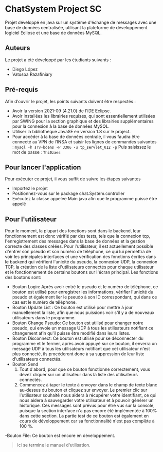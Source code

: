 # ChatSystem Project SC
Projet développé en java sur un système d'échange de messages avec une base de données centralisée, utilisant la plateforme de développement logiciel Eclipse et une base de données MySQL.

## Auteurs
Le projet a été développé par les étudiants suivants :
- Diego López
- Vatosoa Razafiniary


## Pré-requis

Afin d'ouvrir le projet, les points suivants doivent être respectés :

- Avoir la version 2021-09 (4.21.0) de l'IDE Eclipse.
- Avoir  installées les librairies requises, qui sont essentiellement utilisées par SWING pour la section graphique et des librairies supplémentaires pour la connexion à la base de données MySQL.
- Utiliser la bibliothèque JavaSE en version 1.8 sur le project.
- Pour accéder à la base de données centrale, il vous faudra être connecté au VPN de l'INSA et saisir les lignes de commandes suivantes : 
                ``` mysql -h srv-bdens -P 3306 -u tp_servlet_012 -p ```
                Puis saisissez le mot de passe :  ``` Thi0zaes ```


## Pour lancer l'application
Pour exécuter ce projet, il vous suffit de suivre les étapes suivantes

- Importez le projet
- Positionnez-vous sur le package chat.System.controller
- Exécutez la classe appelée Main.java afin que le programme puisse être appelé

## Pour l'utilisateur
Pour le moment, la plupart des fonctions sont dans le backend, leur fonctionnement est donc vérifié par des tests, tels que la connexion tcp, l'enregistrement des messages dans la base de données et la gestion correcte des classes créées. Pour l'utilisateur, il est actuellement possible d'entrer son pseudo et son numéro de téléphone, ce qui lui permettra de voir les principales interfaces et une vérification des fonctions écrites dans le backend qui vérifient l'unicité du pseudo, la connexion UDP, la connexion TCP, la création de la liste d'utilisateurs connectés pour chaque utilisateur et le fonctionnement de certains boutons sur l'écran principal. Les fonctions des boutons sont:

- Bouton Login: Après avoir entré le pseudo et le numéro de téléphone, ce bouton est utilisé pour enregistrer les informations, vérifier l'unicité du pseudo et également lier le pseudo à son ID correspondant, qui dans ce cas est le numéro de téléphone.
- Bouton Update List : Ce bouton est utilisé pour mettre à jour manuellement la liste, afin que nous puissions voir s'il y a de nouveaux utilisateurs dans le programme.
- Bouton Change Pseudo: Ce bouton est utilisé pour changer notre pseudo, qui envoie un message UDP à tous les utilisateurs notifiant ce changement afin qu'il puisse être modifié dans leurs listes.
- Bouton Disconnect: Ce bouton est utilisé pour se déconnecter du programme et le fermer, après avoir appuyé sur ce bouton, il enverra un message UDP à tous les utilisateurs notifiant que cet utilisateur n'est plus connecté, ils procéderont donc à sa suppression de leur liste d'utilisateurs connectés.
- Bouton Send 
    1. Tout d'abord, pour que ce bouton fonctionne correctement, vous devez cliquer sur un utilisateur dans la liste des utilisateurs connectés.
    2. Commencez à taper le texte à envoyer dans le champ de texte blanc au-dessus du bouton et cliquez sur envoyer. Le premier clic sur l'utilisateur souhaité nous aidera à récupérer votre identifiant, ce qui nous aidera à sauvegarder votre utilisateur et à pouvoir générer un historique. Ces messages sont prévus pour être vus sur la console, puisque la section interface n'a pas encore été implémentée à 100% dans cette section. La partie test de ce bouton est également en cours de développement car sa fonctionnalité n'est pas complète à 100 %.
    
-Bouton File: Ce bouton est encore en développement.    

> Ici se termine le manuel d'utilisation.
